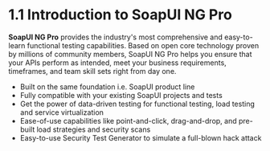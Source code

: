 # 1.1 Introduction to SoapUI NG Pro

**SoapUI NG Pro** provides the industry's most comprehensive and easy-to-learn functional testing capabilities. Based on open core technology proven by millions of community members, SoapUI NG Pro helps you ensure that your APIs perform as intended, meet your business requirements, timeframes, and team skill sets right from day one.

* Built on the same foundation i.e. SoapUI product line
* Fully compatible with your existing SoapUI projects and tests
* Get the power of data-driven testing for functional testing, load testing and service virtualization
* Ease-of-use capabilities like point-and-click, drag-and-drop, and pre-built load strategies and security scans
* Easy-to-use Security Test Generator to simulate a full-blown hack attack

